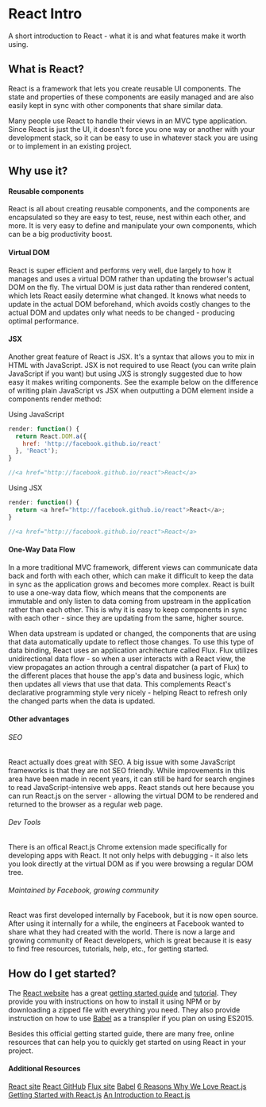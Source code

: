 # React Intro
A short introduction to React - what it is and what features make it worth using.

## What is React?
React is a framework that lets you create reusable UI components.  The state and properties of these components are easily managed and are also easily kept in sync with other components that share similar data.

Many people use React to handle their views in an MVC type application.  Since React is just the UI, it doesn't force you one way or another with your development stack, so it can be easy to use in whatever stack you are using or to implement in an existing project.   

## Why use it?

#### Reusable components
React is all about creating reusable components, and the components are encapsulated so they are easy to test, reuse, nest within each other, and more.  It is very easy to define and manipulate your own components, which can be a big productivity boost.

#### Virtual DOM
React is super efficient and performs very well, due largely to how it manages and uses a virtual DOM rather than updating the browser's actual DOM on the fly.  The virtual DOM is just data rather than rendered content, which lets React easily determine what changed.  It knows what needs to update in the actual DOM beforehand, which avoids costly changes to the actual DOM and updates only what needs to be changed - producing optimal performance.  

#### JSX
Another great feature of React is JSX.  It's a syntax that allows you to mix in HTML with JavaScript.  JSX is not required to use React (you can write plain JavaScript if you want) but using JXS is strongly suggested due to how easy it makes writing components.  See the example below on the difference of writing plain JavaScript vs JSX when outputting a DOM element inside a components render method:

 Using JavaScript
```JavaScript
render: function() {
  return React.DOM.a({
    href: 'http://facebook.github.io/react'
  }, 'React');
}

//<a href="http://facebook.github.io/react">React</a>
```

Using JSX
```JavaScript
render: function() {
  return <a href="http://facebook.github.io/react">React</a>;
}

//<a href="http://facebook.github.io/react">React</a>
```

#### One-Way Data Flow
In a more traditional MVC framework, different views can communicate data back and forth with each other, which can make it difficult to keep the data in sync as the application grows and becomes more complex.  React is built to use a one-way data flow, which means that the components are immutable and only listen to data coming from upstream in the application rather than each other.  This is why it is easy to keep components in sync with each other - since they are updating from the same, higher source.

When data upstream is updated or changed, the components that are using that data automatically update to reflect those changes.  To use this type of data binding, React uses an application architecture called Flux.  Flux utilizes unidirectional data flow - so when a user interacts with a React view, the view propagates an action through a central dispatcher (a part of Flux) to the different places that house the app's data and business logic, which then updates all views that use that data.  This complements React's declarative programming style very nicely - helping React to refresh only the changed parts when the data is updated.

#### Other advantages
###### SEO
React actually does great with SEO.  A big issue with some JavaScript frameworks is that they are not SEO friendly.  While improvements in this area have been made in recent years, it can still be hard for search engines to read JavaScript-intensive web apps.  React stands out here because you can run React.js on the server - allowing the virtual DOM to be rendered and returned to the browser as a regular web page.

###### Dev Tools
There is an offical React.js Chrome extension made specifically for developing apps with React.  It not only helps with debugging - it also lets you look directly at the virtual DOM as if you were browsing a regular DOM tree.

###### Maintained by Facebook, growing community
React was first developed internally by Facebook, but it is now open source.  After using it internally for a while, the engineers at Facebook wanted to share what they had created with the world.  There is now a large and growing community of React developers, which is great because it is easy to find free resources, tutorials, help, etc., for getting started.  

## How do I get started?
The [React website](https://facebook.github.io/react/index.html) has a great [getting started guide](https://facebook.github.io/react/docs/getting-started.html) and [tutorial](https://facebook.github.io/react/docs/tutorial.html).  They provide you with instructions on how to install it using NPM or by downloading a zipped file with everything you need.  They also provide instruction on how to use [Babel](https://babeljs.io/) as a transpiler if you plan on using ES2015.

Besides this official getting started guide, there are many free, online resources that can help you to quickly get started on using React in your project.

#### Additional Resources
[React site](https://facebook.github.io/react/index.html)
[React GitHub](https://github.com/facebook/react)
[Flux site](https://facebook.github.io/flux/)
[Babel](https://babeljs.io/)
[6 Reasons Why We Love React.js](https://www.syncano.io/blog/reactjs-reasons-why-part-1/)
[Getting Started with React.js](https://www.syncano.io/blog/getting-started-reactjs-tutorial/)
[An Introduction to React.js](http://www.instrument.com/latest/an-introduction-to-react-js)
